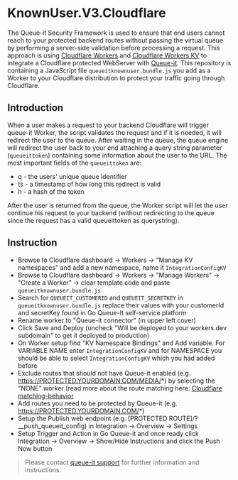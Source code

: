 # KnownUser.V3.Cloudflare
The Queue-it Security Framework is used to ensure that end users cannot reach to your protected backend routes without passing the virtual queue by performing a server-side validation before processing a request. This approach is using [Cloudflare Workers](https://developers.cloudflare.com/workers/] ) and [Cloudflare Workers KV](https://developers.cloudflare.com/workers/kv/) to integrate a Cloudflare protected WebServer with [Queue-it](https://queue-it.com/). This repository is containing a JavaScript file `queueitknownuser.bundle.js` you add as a Worker to your Cloudflare distribution to protect your traffic going through Cloudflare. 
## Introduction
When a user makes a request to your backend Cloudflare will trigger queue-it Worker, the  script validates the request and if it is needed, it will redirect the user to the queue. After waiting in the queue, the queue engine will redirect the user back to your end attaching a query string parameter (`queueittoken`) containing some information about the user to the URL.
The most important fields of the `queueittoken` are:

- q - the users' unique queue identifier
- ts - a timestamp of how long this redirect is valid
- h - a hash of the token

After the user is returned from the queue, the Worker script will let the user continue his request to your backend (without redirecting to the queue since the request has a valid queueittoken as querystring).

## Instruction
*  Browse to Cloudflare dashboard -> Workers -> "Manage KV namespaces" and add a new namespace, name it `IntegrationConfigKV`
*  Browse to  Cloudflare dashboard -> Workers -> "Manage Workers" -> "Create a Worker" -> clear template code and paste `queueitknownuser.bundle.js` 
*  Search for `QUEUEIT_CUSTOMERID` and `QUEUEIT_SECRETKEY` in `queueitknownuser.bundle.js` replace their values with your customerId and secretKey found in Go Queue-It self-service platform 
*  Rename worker to "Queue-it connector" (in upper left cover)
*  Click Save and Deploy (uncheck "Will be deployed to your workers.dev subdomain" to get it deployed to production)
*  On Worker setup find "KV Namespace Bindings" and Add variable. For VARIABLE NAME enter `IntegrationConfigKV` and for NAMESPACE you should be able to select `IntegrationConfigKV` which you had added before
*  Exclude routes that should not have Queue-it enabled (e.g. https://PROTECTED.YOURDOMAIN.COM/MEDIA/*) by selecting the "NONE" worker (read more about the route matching here: [Cloudflare matching-behavior](https://developers.cloudflare.com/workers/about/routes/#matching-behavior)
*  Add routes you need to be protected by Queue-it (e.g. https://PROTECTED.YOURDOMAIN.COM/*)
*  Setup the Publish web endpoint (e.g. [PROTECTED ROUTE]/?__push_queueit_config)  in Integration -> Overview -> Settings 
*  Setup Trigger and Action in Go Queue-it and once ready click Integration -> Overview -> Show/Hide Instructions and click the Push Now button
>Please contact [queue-it support](https://support.queue-it.com/hc/en-us) for further information and instructions.
 
